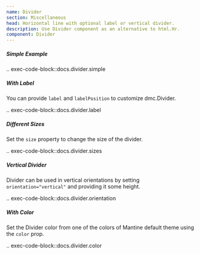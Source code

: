 ```yaml
---
name: Divider
section: Miscellaneous
head: Horizontal line with optional label or vertical divider.
description: Use Divider component as an alternative to html.Hr.
component: Divider
---
```


##### Simple Example

.. exec-code-block::docs.divider.simple

##### With Label

You can provide `label` and `labelPosition` to customize dmc.Divider.

.. exec-code-block::docs.divider.label

##### Different Sizes

Set the `size` property to change the size of the divider.

.. exec-code-block::docs.divider.sizes

##### Vertical Divider

Divider can be used in vertical orientations by setting `orientation="vertical"` and providing it some height.

.. exec-code-block::docs.divider.orientation

##### With Color

Set the Divider color from one of the colors of Mantine default theme using the `color` prop.

.. exec-code-block::docs.divider.color
